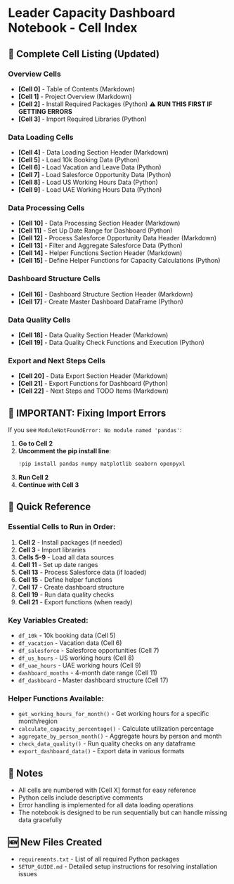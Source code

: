 # Leader Capacity Dashboard Notebook - Cell Index

## 📑 Complete Cell Listing (Updated)

### Overview Cells
- **[Cell 0]** - Table of Contents (Markdown)
- **[Cell 1]** - Project Overview (Markdown)
- **[Cell 2]** - Install Required Packages (Python) ⚠️ **RUN THIS FIRST IF GETTING ERRORS**
- **[Cell 3]** - Import Required Libraries (Python)

### Data Loading Cells
- **[Cell 4]** - Data Loading Section Header (Markdown)
- **[Cell 5]** - Load 10k Booking Data (Python)
- **[Cell 6]** - Load Vacation and Leave Data (Python)
- **[Cell 7]** - Load Salesforce Opportunity Data (Python)
- **[Cell 8]** - Load US Working Hours Data (Python)
- **[Cell 9]** - Load UAE Working Hours Data (Python)

### Data Processing Cells
- **[Cell 10]** - Data Processing Section Header (Markdown)
- **[Cell 11]** - Set Up Date Range for Dashboard (Python)
- **[Cell 12]** - Process Salesforce Opportunity Data Header (Markdown)
- **[Cell 13]** - Filter and Aggregate Salesforce Data (Python)
- **[Cell 14]** - Helper Functions Section Header (Markdown)
- **[Cell 15]** - Define Helper Functions for Capacity Calculations (Python)

### Dashboard Structure Cells
- **[Cell 16]** - Dashboard Structure Section Header (Markdown)
- **[Cell 17]** - Create Master Dashboard DataFrame (Python)

### Data Quality Cells
- **[Cell 18]** - Data Quality Section Header (Markdown)
- **[Cell 19]** - Data Quality Check Functions and Execution (Python)

### Export and Next Steps Cells
- **[Cell 20]** - Data Export Section Header (Markdown)
- **[Cell 21]** - Export Functions for Dashboard (Python)
- **[Cell 22]** - Next Steps and TODO Items (Markdown)

## 🚨 IMPORTANT: Fixing Import Errors

If you see `ModuleNotFoundError: No module named 'pandas'`:

1. **Go to Cell 2**
2. **Uncomment the pip install line**:
   ```python
   !pip install pandas numpy matplotlib seaborn openpyxl
   ```
3. **Run Cell 2**
4. **Continue with Cell 3**

## 🎯 Quick Reference

### Essential Cells to Run in Order:
1. **Cell 2** - Install packages (if needed)
2. **Cell 3** - Import libraries
3. **Cells 5-9** - Load all data sources
4. **Cell 11** - Set up date ranges
5. **Cell 13** - Process Salesforce data (if loaded)
6. **Cell 15** - Define helper functions
7. **Cell 17** - Create dashboard structure
8. **Cell 19** - Run data quality checks
9. **Cell 21** - Export functions (when ready)

### Key Variables Created:
- `df_10k` - 10k booking data (Cell 5)
- `df_vacation` - Vacation data (Cell 6)
- `df_salesforce` - Salesforce opportunities (Cell 7)
- `df_us_hours` - US working hours (Cell 8)
- `df_uae_hours` - UAE working hours (Cell 9)
- `dashboard_months` - 4-month date range (Cell 11)
- `df_dashboard` - Master dashboard structure (Cell 17)

### Helper Functions Available:
- `get_working_hours_for_month()` - Get working hours for a specific month/region
- `calculate_capacity_percentage()` - Calculate utilization percentage
- `aggregate_by_person_month()` - Aggregate hours by person and month
- `check_data_quality()` - Run quality checks on any dataframe
- `export_dashboard_data()` - Export data in various formats

## 📝 Notes
- All cells are numbered with [Cell X] format for easy reference
- Python cells include descriptive comments
- Error handling is implemented for all data loading operations
- The notebook is designed to be run sequentially but can handle missing data gracefully

## 🆕 New Files Created
- `requirements.txt` - List of all required Python packages
- `SETUP_GUIDE.md` - Detailed setup instructions for resolving installation issues 